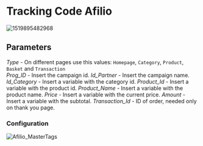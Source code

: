 # Tracking Code Afilio

![1519895482968](https://user-images.githubusercontent.com/78829381/121950919-9fea7880-cd30-11eb-9647-6f4553818033.png)


## Parameters

*Type* - On different pages use this values: `Homepage`, `Category`, `Product`, `Basket` and `Transaction` <br>
*Prog_ID* - Insert the campaign id.
*Id_Partner* - Insert the campaign name.
*Id_Category* - Insert a variable with the category id.
*Product_Id* - Insert a variable with the product id.
*Product_Name* - Insert a variable with the product name.
*Price* - Insert a variable with the current price.
*Amount* - Insert a variable with the subtotal.
*Transaction_Id* - ID of order, needed only on thank you page.

### Configuration

![Afilio_MasterTags](https://user-images.githubusercontent.com/78829381/121950863-8cd7a880-cd30-11eb-8b70-a62179825c97.jpg)
